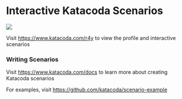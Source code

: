 # Interactive Katacoda Scenarios

[![](http://shields.katacoda.com/katacoda/r4y/count.svg)](https://www.katacoda.com/r4y "Get your profile on Katacoda.com")

Visit https://www.katacoda.com/r4y to view the profile and interactive scenarios

### Writing Scenarios
Visit https://www.katacoda.com/docs to learn more about creating Katacoda scenarios

For examples, visit https://github.com/katacoda/scenario-example
